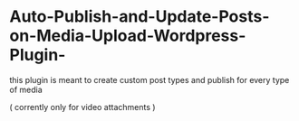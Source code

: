 
# Auto-Publish-and-Update-Posts-on-Media-Upload-Wordpress-Plugin-
this plugin is meant to create custom post types and publish for every type of media

( corrently only for video attachments )
